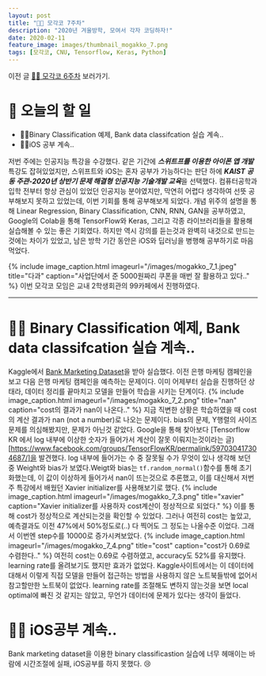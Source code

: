 ```yaml
---
layout: post
title: "🧑‍💻 모각코 7주차"
description: "2020년 겨울방학, 모여서 각자 코딩하자!"
date: 2020-02-11
feature_image: images/thumbnail_mogakko_7.png
tags: [모각코, CNU, Tensorflow, Keras, Python]
---
```


이전 글 [🧑‍💻 모각코 6주차](https://yabby1997.github.io/mogakko_6) 보러가기.

# 👀 오늘의 할 일
- 👨‍💻Binary Classification 예제, Bank data classifcation 실습 계속..
- 👨‍💻iOS 공부 계속..

저번 주에는 인공지능 특강을 수강했다. 같은 기간에 ***스위트프를 이용한 아이폰 앱 개발***특강도 잡혀있었지만, 스위프트와 iOS는 혼자 공부가 가능하다는 판단 하에  ***KAIST 공동 주관-2020년 상반기 문제 해결형 인공지능 기술개발 교육***을 선택했다. 컴퓨터공학과 입학 전부터 항상 관심이 있었던 인공지능 분야였지만, 막연히 어렵다 생각하여 선뜻 공부해보지 못하고 있었는데, 이번 기회를 통해 공부해보게 되었다. 개념 위주의 설명을 통해 Linear Regression, Binary Classification, CNN, RNN, GAN을 공부하였고, Google의 Colab을 통해 TensorFlow와 Keras, 그리고 각종 라이브러리들을 활용해 실습해볼 수 있는 좋은 기회였다. 하지만 역시 강의를 듣는것과 완벽히 내것으로 만드는 것에는 차이가 있었고, 남은 방학 기간 동안은 iOS와 딥러닝을 병행해 공부하기로 마음먹었다. 

{% include image_caption.html imageurl="/images/mogakko_7_1.jpeg" title="다과" caption="사업단에서 준 5000원짜리 쿠폰을 매번 잘 활용하고 있다.." %}
이번 모각코 모임은 교내 2학생회관의 99카페에서 진행하였다. 

---

# 👨‍💻 Binary Classification 예제, Bank data classifcation 실습 계속..
Kaggle에서 [Bank Marketing Dataset](https://www.kaggle.com/janiobachmann/bank-marketing-dataset)을 받아 실습했다. 이전 은행 마케팅 캠페인을 보고 다음 은행 마케팅 캠페인을 예측하는 문제이다. 이미 어제부터 실습을 진행하던 상태라, 데이터 정리를 끝마치고 모델을 만들어 학습을 시키는 단계이다. 
{% include image_caption.html imageurl="/images/mogakko_7_2.png" title="nan" caption="cost의 결과가 nan이 나온다.." %}
지금 직변한 상황은 학습하였을 때 cost의 계산 결과가 nan (not a number)로 나오는 문제이다. 
bias의 문제, Y행렬의 사이즈문제를 의심해봤지만, 문제가 아닌것 같았다. 
Google을 통해 찾아보다 [Tensorflow KR 에서 log 내부에 이상한 숫자가 들어가서 계산이 잘못 이뤄지는것이라는 글)[https://www.facebook.com/groups/TensorFlowKR/permalink/597030417304687/]을 발견했다. log 내부에 들어가는 수 중 잘못될 수가 무엇이 있나 생각해 보던 중 Weight와 bias가 보였다.Weigt와 bias는 `tf.random_normal()`함수를 통해 초기화했는데, 이 값이 이상하게 들어가서 nan이 뜨는것으로 추론했고, 이를 대신해서 저번주 특강에서 배웠던 Xavier initializer를 사용해보기로 했다. 
{% include image_caption.html imageurl="/images/mogakko_7_3.png" title="xavier" caption="Xavier initializer를 사용하자 cost계산이 정상적으로 되었다." %}
이를 통해 cost가 정상적으로 계산되는것을 확인할 수 있었다. 그러나 여전히 cost는 높았고, 예측결과도 이전 47%에서 50%정도로(..) 다 찍어도 그 정도는 나올수준 이었다. 그래서 이번엔 step수를 10000로 증가시켜보았다.
{% include image_caption.html imageurl="/images/mogakko_7_4.png" title="cost" caption="cost가 0.69로 수렴한다.." %}
여전히 cost는 0.69로 수렴하였고, accuracy도 52%를 유지했다. learning rate를 올려보기도 했지만 효과가 없었다. Kaggle사이트에서는 이 데이터에 대해서 이렇게 직접 모델을 만들어 접근하는 방법을 사용하지 않은 노트북들밖에 없어서 참고할만한 노트북이 없었다. learning rate를 조절해도 변하지 않는것을 보면 local optimal에 빠진 것 같지는 않았고, 무언가 데이터에 문제가 있다는 생각이 들었다. 


# 👨‍💻 iOS공부 계속..
Bank marketing dataset을 이용한 binary classificastion 실습에 너무 헤매이는 바람에 시간조절에 실패, iOS공부를 하지 못했다. 😢

~~~다음 전 글 [🧑‍💻 모각코 8주차](https://yabby1997.github.io/mogakko_8) 보러가기.~~~
